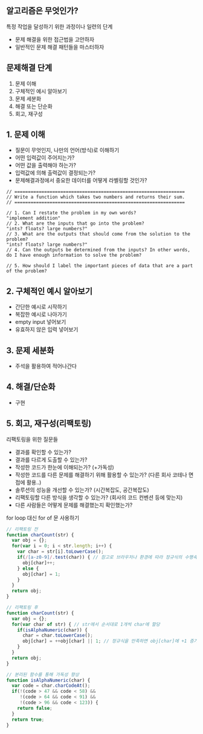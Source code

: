 ## 알고리즘은 무엇인가?
특정 작업을 달성하기 위한 과정이나 일련의 단계
- 문제 해결을 위한 접근법을 고안하자
- 일반적인 문제 해결 패턴들을 마스터하자

## 문제해결 단계
1. 문제 이해
2. 구체적인 예시 알아보기
3. 문제 세분화
4. 해결 또는 단순화
5. 회고, 재구성

## 1. 문제 이해
- 질문이 무엇인지, 나만의 언어(방식)로 이해하기
- 어떤 입력값이 주어지는가?
- 어떤 값을 출력해야 하는가?
- 입력값에 의해 출력값이 결정되는가?
- 문제해결과정에서 중요한 데이터를 어떻게 라벨링할 것인가?
```
// ===============================================================
// Write a function which takes two numbers and returns their sum.
// ===============================================================

// 1. Can I restate the problem in my own words?
"implement addition"
// 2. What are the inputs that go into the problem?
"ints? floats? large numbers?"
// 3. What are the outputs that should come from the solution to the problem?
"ints? floats? large numbers?"
// 4. Can the outputs be determined from the inputs? In other words, do I have enough information to solve the problem?

// 5. How should I label the important pieces of data that are a part of the problem?
```

## 2. 구체적인 예시 알아보기
- 간단한 예시로 시작하기
- 복잡한 예시로 나아가기
- empty input 넣어보기
- 유효하지 않은 입력 넣어보기

## 3. 문제 세분화
- 주석을 활용하여 적어나간다

## 4. 해결/단순화
- 구현

## 5. 회고, 재구성(리팩토링)
리팩토링을 위한 질문들
- 결과를 확인할 수 있는가?
- 결과를 다르게 도출할 수 있는가?
- 작성한 코드가 한눈에 이해되는가? (+가독성)
- 작성한 코드를 다른 문제를 해결하기 위해 활용할 수 있는가? (다른 회사 코테나 면접에 활용..)
- 솔루션의 성능을 개선할 수 있는가? (시간복잡도, 공간복잡도)
- 리팩토링할 다른 방식을 생각할 수 있는가? (회사의 코드 컨벤션 등에 맞는지)
- 다른 사람들은 어떻게 문제를 해결했는지 확인했는가?

for loop 대신 for of 문 사용하기

```javascript
// 리팩토링 전
function charCount(str) {
  var obj = {};
  for(var i = 0; i < str.length; i++) {
    var char = str[i].toLowerCase();
    if(/[a-z0-9]/.test(char)) { // 참고로 브라우저나 환경에 따라 정규식의 수행속도가 조금씩 다르다(크롬에서 이슈있었음)
      obj[char]++;
    } else {
      obj[char] = 1;
    }
  }
  return obj;
}
```
```javascript
// 리팩토링 후
function charCount(str) {
  var obj = {};
  for(var char of str) { // str에서 순서대로 1개씩 char에 할당
    if(isAlphaNumeric(char)) {
      char = char.toLowerCase();
      obj[char] = ++obj[char] || 1; // 정규식을 만족하면 obj[char]에 +1 증가한 수를 할당하고 아니면 1을 할당
    }
  }
  return obj;
}

// 분리된 함수를 통해 가독성 향상
function isAlphaNumeric(char) {
  var code = char.charCodeAt();
  if(!(code > 47 && code < 58) && 
     !(code > 64 && code < 91) &&
     !(code > 96 && code < 123)) {
    return false;
  }
  return true;
}

```
